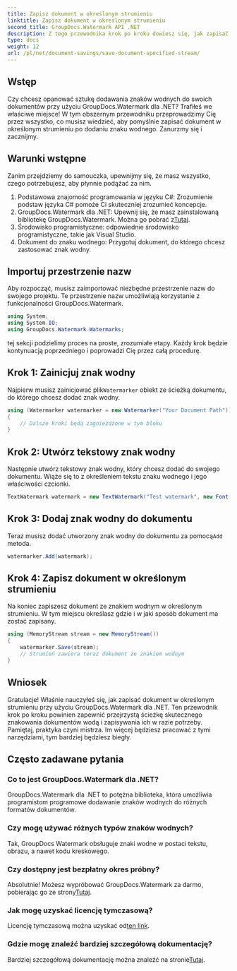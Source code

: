```yaml
---
title: Zapisz dokument w określonym strumieniu
linktitle: Zapisz dokument w określonym strumieniu
second_title: GroupDocs.Watermark API .NET
description: Z tego przewodnika krok po kroku dowiesz się, jak zapisać dokument w określonym strumieniu przy użyciu programu GroupDocs.Watermark dla platformy .NET. Idealny dla programistów na wszystkich poziomach.
type: docs
weight: 12
url: /pl/net/document-savings/save-document-specified-stream/
---
```

## Wstęp
Czy chcesz opanować sztukę dodawania znaków wodnych do swoich dokumentów przy użyciu GroupDocs.Watermark dla .NET? Trafiłeś we właściwe miejsce! W tym obszernym przewodniku przeprowadzimy Cię przez wszystko, co musisz wiedzieć, aby pomyślnie zapisać dokument w określonym strumieniu po dodaniu znaku wodnego. Zanurzmy się i zacznijmy.
## Warunki wstępne
Zanim przejdziemy do samouczka, upewnijmy się, że masz wszystko, czego potrzebujesz, aby płynnie podążać za nim.
1. Podstawowa znajomość programowania w języku C#: Zrozumienie podstaw języka C# pomoże Ci skuteczniej zrozumieć koncepcje.
2.  GroupDocs.Watermark dla .NET: Upewnij się, że masz zainstalowaną bibliotekę GroupDocs.Watermark. Można go pobrać z[Tutaj](https://releases.groupdocs.com/Watermark/net/).
3. Środowisko programistyczne: odpowiednie środowisko programistyczne, takie jak Visual Studio.
4. Dokument do znaku wodnego: Przygotuj dokument, do którego chcesz zastosować znak wodny.
## Importuj przestrzenie nazw
Aby rozpocząć, musisz zaimportować niezbędne przestrzenie nazw do swojego projektu. Te przestrzenie nazw umożliwiają korzystanie z funkcjonalności GroupDocs.Watermark.
```csharp
using System;
using System.IO;
using GroupDocs.Watermark.Watermarks;
```
tej sekcji podzielimy proces na proste, zrozumiałe etapy. Każdy krok będzie kontynuacją poprzedniego i poprowadzi Cię przez całą procedurę.
## Krok 1: Zainicjuj znak wodny
 Najpierw musisz zainicjować plik`Watermarker` obiekt ze ścieżką dokumentu, do którego chcesz dodać znak wodny.
```csharp
using (Watermarker watermarker = new Watermarker("Your Document Path"))
{
    // Dalsze kroki będą zagnieżdżone w tym bloku
}
```
## Krok 2: Utwórz tekstowy znak wodny
Następnie utwórz tekstowy znak wodny, który chcesz dodać do swojego dokumentu. Wiąże się to z określeniem tekstu znaku wodnego i jego właściwości czcionki.
```csharp
TextWatermark watermark = new TextWatermark("Test watermark", new Font("Arial", 12));
```
## Krok 3: Dodaj znak wodny do dokumentu
 Teraz musisz dodać utworzony znak wodny do dokumentu za pomocą`Add` metoda.
```csharp
watermarker.Add(watermark);
```
## Krok 4: Zapisz dokument w określonym strumieniu
Na koniec zapiszesz dokument ze znakiem wodnym w określonym strumieniu. W tym miejscu określasz gdzie i w jaki sposób dokument ma zostać zapisany.
```csharp
using (MemoryStream stream = new MemoryStream())
{
    watermarker.Save(stream);
    // Strumień zawiera teraz dokument ze znakiem wodnym
}
```
## Wniosek
Gratulacje! Właśnie nauczyłeś się, jak zapisać dokument w określonym strumieniu przy użyciu GroupDocs.Watermark dla .NET. Ten przewodnik krok po kroku powinien zapewnić przejrzystą ścieżkę skutecznego znakowania dokumentów wodą i zapisywania ich w razie potrzeby. Pamiętaj, praktyka czyni mistrza. Im więcej będziesz pracować z tymi narzędziami, tym bardziej będziesz biegły.
## Często zadawane pytania
### Co to jest GroupDocs.Watermark dla .NET?
GroupDocs.Watermark dla .NET to potężna biblioteka, która umożliwia programistom programowe dodawanie znaków wodnych do różnych formatów dokumentów.
### Czy mogę używać różnych typów znaków wodnych?
Tak, GroupDocs Watermark obsługuje znaki wodne w postaci tekstu, obrazu, a nawet kodu kreskowego.
### Czy dostępny jest bezpłatny okres próbny?
 Absolutnie! Możesz wypróbować GroupDocs.Watermark za darmo, pobierając go ze strony[Tutaj](https://releases.groupdocs.com/).
### Jak mogę uzyskać licencję tymczasową?
 Licencję tymczasową można uzyskać od[ten link](https://purchase.groupdocs.com/temporary-license/).
### Gdzie mogę znaleźć bardziej szczegółową dokumentację?
 Bardziej szczegółową dokumentację można znaleźć na stronie[Tutaj](https://reference.groupdocs.com/Watermark/net/).